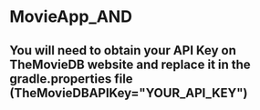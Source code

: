# MovieApp_AND

## You will need to obtain your API Key on TheMovieDB website and replace it in the gradle.properties file (TheMovieDBAPIKey="YOUR_API_KEY")
